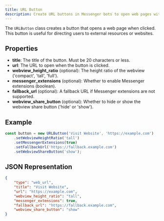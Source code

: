 ```yaml
---
title: URL Button
description: Create URL buttons in Messenger bots to open web pages with @pyyupsk/messenger-webhooks library.
---
```


The `URLButton` class creates a button that opens a web page when clicked. This button is useful for directing users to external resources or websites.

## Properties

-   **title**: The title of the button. Must be 20 characters or less.
-   **url**: The URL to open when the button is clicked.
-   **webview_height_ratio** (optional): The height ratio of the webview ('compact', 'tall', 'full').
-   **messenger_extensions** (optional): Whether to enable Messenger extensions (boolean).
-   **fallback_url** (optional): A fallback URL if Messenger extensions are not supported.
-   **webview_share_button** (optional): Whether to hide or show the webview share button ('hide' or 'show').

## Example

```typescript
const button = new URLButton('Visit Website', 'https://example.com')
    .setWebviewHeightRatio('tall')
    .setMessengerExtensions(true)
    .setFallbackUrl('https://fallback.example.com')
    .setWebviewShareButton('show');
```

## JSON Representation

```json
{
    "type": "web_url",
    "title": "Visit Website",
    "url": "https://example.com",
    "webview_height_ratio": "tall",
    "messenger_extensions": true,
    "fallback_url": "https://fallback.example.com",
    "webview_share_button": "show"
}
```

